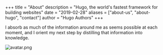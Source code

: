 +++
title = "About"
description = "Hugo, the world's fastest framework for building websites"
date = "2019-02-28"
aliases = ["about-us", "about-hugo", "contact"]
author = "Hugo Authors"
+++

I absorb as much of the information around me as seems possible at each moment, and I orient my next step by distilling that information into knowledge.

![avatar.png](/l/images/avatar.png)
